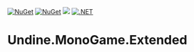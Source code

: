 [![NuGet](https://img.shields.io/nuget/v/Undine.MonoGame.Extended.Entities.svg)](https://www.nuget.org/packages/Undine.MonoGame.Extended.Entities) 
[![NuGet](https://img.shields.io/nuget/dt/Undine.MonoGame.Extended.Entities.svg)](https://www.nuget.org/packages/Undine.MonoGame.Extended.Entities)
![](https://vistr.dev/badge?repo=tomaszcekalo.Undine.MonoGame.Extended.Entities)
[![.NET](https://github.com/tomaszcekalo/Undine.MonoGame.Extended/actions/workflows/dotnet.yml/badge.svg)](https://github.com/tomaszcekalo/Undine.MonoGame.Extended/actions/workflows/dotnet.yml)
# Undine.MonoGame.Extended




